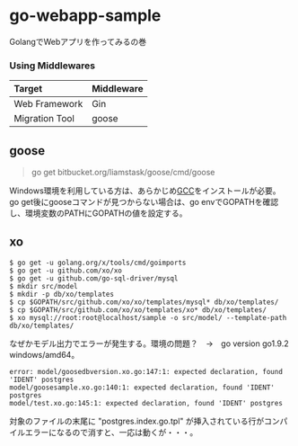 # go-webapp-sample
GolangでWebアプリを作ってみるの巻

### Using Middlewares

| Target          | Middleware |
| :--             | :--        |
| Web Framework   | Gin        |
| Migration Tool  | goose      |

goose
---
> go get bitbucket.org/liamstask/goose/cmd/goose

Windows環境を利用している方は、あらかじめ[GCC](http://tdm-gcc.tdragon.net/)をインストールが必要。
go get後にgooseコマンドが見つからない場合は、go envでGOPATHを確認し、環境変数のPATHにGOPATHの値を設定する。

xo
---
```
$ go get -u golang.org/x/tools/cmd/goimports
$ go get -u github.com/xo/xo
$ go get -u github.com/go-sql-driver/mysql
$ mkdir src/model
$ mkdir -p db/xo/templates
$ cp $GOPATH/src/github.com/xo/xo/templates/mysql* db/xo/templates/
$ cp $GOPATH/src/github.com/xo/xo/templates/xo* db/xo/templates/
$ xo mysql://root:root@localhost/sample -o src/model/ --template-path db/xo/templates/
```

なぜかモデル出力でエラーが発生する。環境の問題？　→　go version go1.9.2 windows/amd64。
```
error: model/goosedbversion.xo.go:147:1: expected declaration, found 'IDENT' postgres
model/goosesample.xo.go:140:1: expected declaration, found 'IDENT' postgres
model/test.xo.go:145:1: expected declaration, found 'IDENT' postgres
```
対象のファイルの末尾に "postgres.index.go.tpl" が挿入されている行がコンパイルエラーになるので消すと、一応は動くが・・・。
